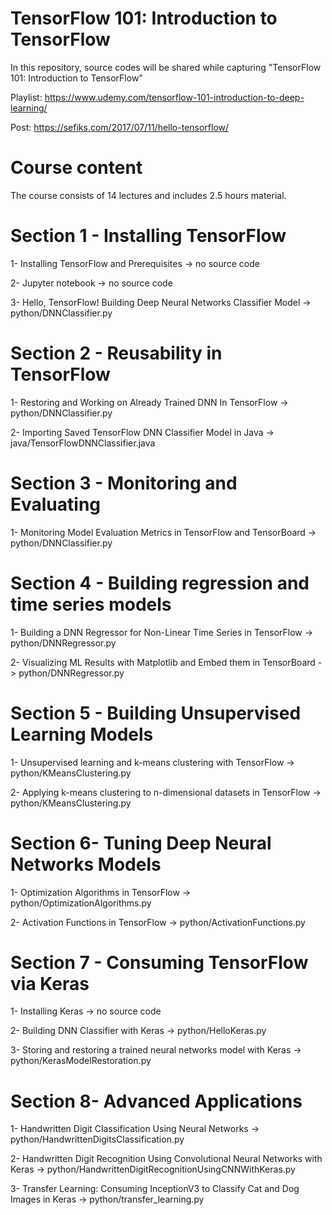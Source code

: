 # TensorFlow 101: Introduction to TensorFlow

In this repository, source codes will be shared while capturing "TensorFlow 101: Introduction to TensorFlow"

Playlist: https://www.udemy.com/tensorflow-101-introduction-to-deep-learning/

Post: https://sefiks.com/2017/07/11/hello-tensorflow/

# Course content

The course consists of 14 lectures and includes 2.5 hours material.

# Section 1 - Installing TensorFlow

1- Installing TensorFlow and Prerequisites -> no source code

2- Jupyter notebook -> no source code

3- Hello, TensorFlow! Building Deep Neural Networks Classifier Model -> python/DNNClassifier.py

# Section 2 - Reusability in TensorFlow

1- Restoring and Working on Already Trained DNN In TensorFlow -> python/DNNClassifier.py

2- Importing Saved TensorFlow DNN Classifier Model in Java -> java/TensorFlowDNNClassifier.java

# Section 3 - Monitoring and Evaluating

1- Monitoring Model Evaluation Metrics in TensorFlow and TensorBoard -> python/DNNClassifier.py

# Section 4 - Building regression and time series models

1- Building a DNN Regressor for Non-Linear Time Series in TensorFlow -> python/DNNRegressor.py

2- Visualizing ML Results with Matplotlib and Embed them in TensorBoard -> python/DNNRegressor.py

# Section 5 - Building Unsupervised Learning Models

1- Unsupervised learning and k-means clustering with TensorFlow -> python/KMeansClustering.py

2- Applying k-means clustering to n-dimensional datasets in TensorFlow -> python/KMeansClustering.py

# Section 6- Tuning Deep Neural Networks Models

1- Optimization Algorithms in TensorFlow -> python/OptimizationAlgorithms.py

2- Activation Functions in TensorFlow -> python/ActivationFunctions.py

# Section 7 - Consuming TensorFlow via Keras

1- Installing Keras -> no source code

2- Building DNN Classifier with Keras -> python/HelloKeras.py

3- Storing and restoring a trained neural networks model with Keras -> python/KerasModelRestoration.py

# Section 8- Advanced Applications

1- Handwritten Digit Classification Using Neural Networks -> python/HandwrittenDigitsClassification.py

2- Handwritten Digit Recognition Using Convolutional Neural Networks with Keras -> python/HandwrittenDigitRecognitionUsingCNNWithKeras.py

3- Transfer Learning: Consuming InceptionV3 to Classify Cat and Dog Images in Keras -> python/transfer_learning.py


